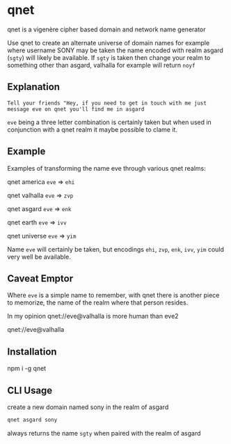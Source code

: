 # qnet
qnet is a vigenère cipher based domain and network name generator

Use qnet to create an alternate universe of domain names for example where username SONY may be taken the name encoded with realm asgard (```sgty```) will likely be available. If ```sgty``` is taken then change your realm to something other than asgard, valhalla for example will return ```noyf```

## Explanation

```Tell your friends "Hey, if you need to get in touch with me just message eve on qnet you'll find me in asgard```

```eve``` being a three letter combination is certainly taken but when used in conjunction with a qnet realm it maybe possible to clame it.

## Example

Examples of transforming the name eve through various qnet realms:

qnet america ```eve``` => ```ehi```

qnet valhalla  ```eve``` => ```zvp```

qnet asgard ```eve``` => ```enk```

qnet earth ```eve``` => ```ivv```

qnet universe ```eve``` => ```yim```


Name ```eve``` will certainly be taken, but encodings ```ehi```, ```zvp```, ```enk```, ```ivv```, ```yim``` could very well be available.

## Caveat Emptor

Where ```eve``` is a simple name to remember, with qnet there is another piece to memorize, the name of the realm where that person resides.

 In my opinion qnet://eve@valhalla is more human than eve2

 qnet://eve@valhalla

## Installation

npm i -g qnet

## CLI Usage

create a new domain named sony in the realm of asgard

```bash
qnet asgard sony
```
always returns the name
```sgty```
when paired with the realm of asgard
